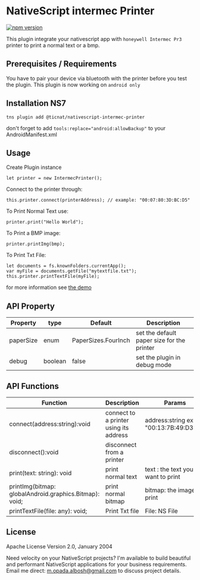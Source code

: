 # NativeScript intermec Printer

[![npm version](https://badge.fury.io/js/nativescript-sewoo-printer.svg)](https://badge.fury.io/js/nativescript-sewoo-printer)

This plugin integrate your nativescript app with `honeywell Intermec Pr3` printer to print a normal text or a bmp.

## Prerequisites / Requirements

You have to pair your device via bluetooth with the printer before you test the plugin.
This plugin is now working on `android only`

## Installation NS7

```
tns plugin add @ticnat/nativescript-intermec-printer
```

don't forget to add `tools:replace="android:allowBackup"` to your AndroidManifest.xml

## Usage

Create Plugin instance

```
let printer = new IntermecPrinter();
```

Connect to the printer through:

```
this.printer.connect(printerAddress); // example: "00:07:80:3D:BC:D5"
```

To Print Normal Text use:

```
printer.print("Hello World");
```

To Print a BMP image:

```
printer.printImg(bmp);
```

To Print Txt File:

```
let documents = fs.knownFolders.currentApp();
var myFile = documents.getFile("mytextfile.txt");
this.printer.printTextFile(myFile);

```

for more information see [the demo](https://github.com/OPADA-Eng/nativescript-intermec-printer/tree/master/demo)

## API Property

| Property  | type    | Default             | Description                                |
| --------- | ------- | ------------------- | ------------------------------------------ |
| paperSize | enum    | PaperSizes.FourInch | set the default paper size for the printer |
| debug     | boolean | false               | set the plugin in debug mode               |

## API Functions

| Function                                               | Description                            | Params                                 |
| ------------------------------------------------------ | -------------------------------------- | -------------------------------------- |
| connect(address:string):void                           | connect to a printer using its address | address:string ex: "00:13:7B:49:D3:1A" |
| disconnect():void                                      | disconnect from a printer              |
| print(text: string): void                              | print normal text                      | text : the text you want to print      |
| printImg(bitmap: globalAndroid.graphics.Bitmap): void; | print normal bitmap                    | bitmap: the image to print             |
| printTextFile(file: any): void;                        | Print Txt file                         | File: NS File                          |

## License

Apache License Version 2.0, January 2004

Need velocity on your NativeScript projects? I'm available to build beautiful and performant NativeScript applications for your business requirements. Email me direct: m.opada.albosh@gmail.com to discuss project details.
